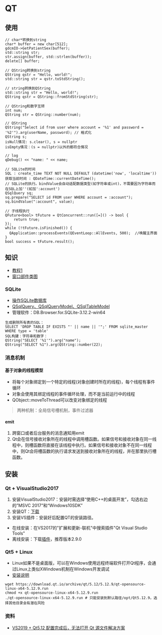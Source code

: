 # QT
## 使用
```
// char*转换到string
char* buffer = new char[512];
gdcmIO->GetPatientSex(buffer);
std::string str;
str.assign(buffer, std::strlen(buffer));
delete[] buffer;

// QString转换到string
QString qstr = "Hello, world!";
std::string str = qstr.toStdString();

// string转换到QString
std::string str = "Hello, world!";
QString qstr = QString::fromStdString(str);

// QString和数字互转
int num;
QString str = QString::number(num);

// QString
QString("Select id from user where account = '%1' and password = '%2'").arg(userName, password); // 格式化
QString s;
isNull情况: s.clear(), s = nullptr
isEmpty情况：(s = nullptr)以外的都符合情况

// log
qDebug() << "name: " << name;

// SQLite的时间
SQL : create_time TEXT NOT NULL DEFAULT (datetime('now', 'localtime'))
获取当前时间 : QDateTime::currentDateTime();
// SQLite的执行。bindValue会自动适配数据类型(如字符串或int)，不需要因为字符串而在SQL上加''(如加':account')
QSqlQuery sq;
sq.prepare("SELECT id FROM user WHERE account = :account");
sq.bindValue(":account", value);

// 子线程执行
QFuture<bool> tFuture = QtConcurrent::run([=]() -> bool {
    return true;
});
while (!tFuture.isFinished()) {
  QApplication::processEvents(QEventLoop::AllEvents, 500);  //唤醒主界面
}
bool success = tFuture.result();
```

## 知识
* [教程1](https://blog.csdn.net/tiao_god/category_9462012.html)
* [窗口部件类图](https://blog.csdn.net/kilotwo/article/details/79238545)

### SQLite
* [操作SQLite数据库](https://zhuanlan.zhihu.com/p/615519914)
* [QSqlQuery、QSqlQueryModel、QSqlTableModel](https://blog.csdn.net/aggie4628/article/details/102770029)
* 管理软件：DB.Browser.for.SQLite-3.12.2-win64

```
生成删除所有表的SQL：
SELECT 'DROP TABLE IF EXISTS "' || name || '";' FROM sqlite_master WHERE type = 'table'
SQL构建：字符串和数字：
QString("SELECT '%1'").arg("name");
QString("SELECT %1").arg(QString::number(22);
```

### 消息机制
#### 基于对象的线程模型
* 将每个对象绑定到一个特定的线程(对象创建时所在的线程)，每个线程有事件循环
* 对象会使用其绑定线程的事件循环处理，而不是当前运行中的线程
* QObject::moveToThread可以改变对象绑定的线程

> 两种机制：全局信号槽机制，事件过滤器

#### emit
1. 跨窗口或者后台服务的消息通知用emit
1. Qt会在信号接收对象所在的线程中调用槽函数。如果信号和接收对象在同一线程中，则槽函数将直接在该线程中执行。如果信号和接收对象不在同一线程中，则Qt会将槽函数的执行请求发送到接收对象所在的线程，并在那里执行槽函数。

## 安装
### Qt + VisualStudio2017
1. 安装VisualStudio2017：安装时需选择“使用C++的桌面开发”，勾选右边的”MSVC 2017”和“Windows10SDK”
1. 安装QT：[下载](https://download.qt.io/archive/online_installers/4.4/)
1. 安装VS插件：安装好后配置QT的安装路径。
  * 在线安装：在VS2017的"扩展和更新-联机"中搜索插件"Qt Visual Studio Tools"
  * 离线安装：下载[插件](https://download.qt.io/development_releases/vsaddin)，推荐版本2.9.0

### Qt5 + Linux
* Linux如果不是桌面版，可以在Windows使用远程终端软件打开Qt程序，会通过Linux上类似XWindows机制在Windows开发调试
* [安装说明](https://wiki.qt.io/Install_Qt_5_on_Ubuntu)
```
wget https://download.qt.io/archive/qt/5.12/5.12.9/qt-opensource-linux-x64-5.12.9.run
chmod +x qt-opensource-linux-x64-5.12.9.run
./qt-opensource-linux-x64-5.12.9.run # 只能安装到默认路径/opt/Qt5.12.9，选择其他目录会有潜在风险
```

### 资料
* [VS2019 + Qt5.12 配置完成后，无法打开 Qt 源文件解决方案](https://blog.csdn.net/weixin_47156401/article/details/120626400)
